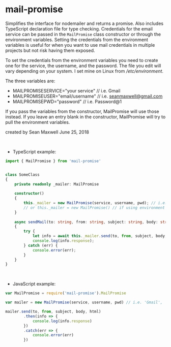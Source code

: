 # mail-promise
Simplifies the interface for nodemailer and returns a promise. Also includes TypeScript declaration file 
for type checking. Credentials for the email service can be passed in the `MailPromise` class constructor
or through the environment variables. Setting the credentials from the environment variables is useful
for when you want to use mail credentials in multiple projects but not risk having them exposed.

To set the credentials from the environment variables you need to create one for the service, the username,
and the password. The file you edit will vary depending on your system. I set mine on Linux from _/etc/environment_.

The three variables are:
- MAILPROMISESERVICE="your service"  // i.e. Gmail
- MAILPROMISEUSER="email/username"   // i.e. seanmaxwell@gmail.com
- MAILPROMISEPWD="password"          // i.e. Password@1


If you pass the variables from the constructor, MailPromise will use those instead. If you leave an
entry blank in the constructor, MailPromise will try to pull the environment variables. 


created by Sean Maxwell June 25, 2018 


<br>



- TypeScript example:

```typescript
import { MailPromise } from 'mail-promise'


class SomeClass
{
    private readonly _mailer: MailPromise                
                    
    constructor()
    {
        this._mailer = new MailPromise(service, username, pwd); // i.e. 'Gmail', 'example@gmail.com', 'Password@1'
        // or this._mailer = new MailPromise() // if using environment variables
    }
    
    async sendMail(to: string, from: string, subject: string, body: string, html?: string, attachments?: Array<any>): Promise<void> 
    {
        try {
            let info = await this._mailer.send(to, from, subject, body, html, attachments); // html and attachments params are optional
            console.log(info.response);
        } catch (err) {
            console.error(err);
        }
    }
}
```            

<br>
            
  
- JavaScript example:

```JavaScript
var MailPromise = require('mail-promise').MailPromise

var mailer = new MailPromise(service, username, pwd) // i.e. 'Gmail', 'example@gmail.com', 'Password@1'

mailer.send(to, from, subject, body, html)
        .then(info => {
            console.log(info.response)
        })
        .catch(err => {
            console.error(err)
        })
```

<br>          
